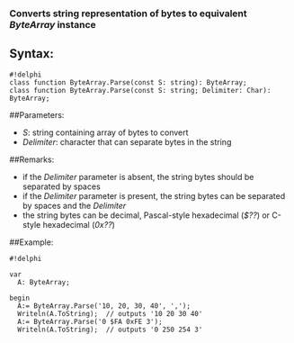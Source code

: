 ### Converts string representation of bytes to equivalent *ByteArray* instance ###

## Syntax:
```
#!delphi
class function ByteArray.Parse(const S: string): ByteArray;
class function ByteArray.Parse(const S: string; Delimiter: Char): ByteArray;
```

##Parameters:

*   *S*: string containing array of bytes to convert
*   *Delimiter*: character that can separate bytes in the string

##Remarks:

*   if the *Delimiter* parameter is absent, the string bytes should be separated by spaces
*   if the *Delimiter* parameter is present, the string bytes can be separated by spaces and the *Delimiter*
*   the string bytes can be decimal, Pascal-style hexadecimal (*$??*) or C-style hexadecimal (*0x??*)

##Example:
```
#!delphi

var
  A: ByteArray;

begin
  A:= ByteArray.Parse('10, 20, 30, 40', ',');
  Writeln(A.ToString);  // outputs '10 20 30 40'
  A:= ByteArray.Parse('0 $FA 0xFE 3');
  Writeln(A.ToString);  // outputs '0 250 254 3'
```